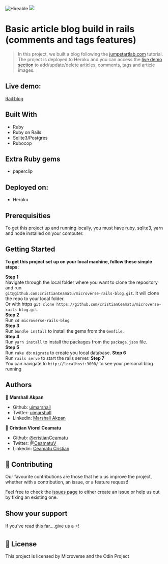 ![Hireable](https://img.shields.io/badge/Hireable-yes-success) ![](https://img.shields.io/badge/-Microverse%20projects-blueviolet)

# Basic article blog build in rails (comments and tags features)

> In this project, we built a blog following the [jumpstartlab.com](http://tutorials.jumpstartlab.com/projects/blogger.html) tutorial.<br>
> The project is deployed to Heroku and you can access the [live demo section](#live-demo) to add/update/delete articles, comments, tags and article images.

## Live demo:
[Rail blog](https://microverse-rubyrails-blog.herokuapp.com/)

## Built With
* Ruby
* Ruby on Rails
* Sqlite3/Postgres
* Rubocop

## Extra Ruby gems
* paperclip

## Deployed on:
* Heroku

## Prerequisities

To get this project up and running locally, you must have ruby, sqlite3, yarn and node installed on your computer.

## Getting Started

**To get this project set up on your local machine, follow these simple steps:**

**Step 1**<br>
Navigate through the local folder where you want to clone the repository and run<br>
`git@github.com:cristianCeamatu/microverse-rails-blog.git`. It will clone the repo to your local folder.<br>
Or with https `git clone https://github.com/cristianCeamatu/microverse-rails-blog.git`.<br>
**Step 2**<br>
Run `cd microverse-rails-blog`.<br>
**Step 3**<br>
Run `bundle install` to install the gems from the `Gemfile`.<br>
**Step 4**<br>
Run `yarn install` to install the packages from the `package.json` file.<br>
**Step 5**<br>
Run `rake db:migrate` to create you local database.
**Step 6**<br>
Run `rails serve` to start the rails server.
**Step 7**<br>
You can navigate to `http://localhost:3000/` to see your personal blog running<br>

## Authors

👤 **Marshall Akpan**

- Github: [uimarshall](https://github.com/uimarshall)
- Twitter: [uimarshall](https://twitter.com/uimarshall)
- Linkedin: [Marshall Akpan](https://www.linkedin.com/in/marshall-akpan-19745526/)

👤 **Cristian Viorel Ceamatu**

- Github: [@cristianCeamatu](https://github.com/cristianCeamatu)
- Twitter: [@CeamatuV](https://twitter.com/CeamatuV)
- Linkedin: [Ceamatu Cristian](https://www.linkedin.com/in/ceamatu-cristian/)

## 🤝 Contributing

Our favourite contributions are those that help us improve the project, whether with a contribution, an issue, or a feature request!

Feel free to check the [issues page](https://github.com/cristianCeamatu/microverse-rails-blog/issues) to either create an issue or help us out by fixing an existing one.

## Show your support

If you've read this far....give us a ⭐️!

## 📝 License

This project is licensed by Microverse and the Odin Project